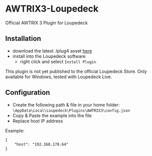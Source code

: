 # AWTRIX3-Loupedeck
Official AWTRIX 3 Plugin for Loupedeck

## Installation
- download the latest .lplug4 asset [here](https://github.com/Blueforcer/AWTRIX3-Loupedeck/releases/latest)
- install into the Loupedeck software
  - right click and select `Install Plugin`

This plugin is not yet published to the official Loupedeck Store.
Only available for Windows, tested with Loupedeck Live.

## Configuration

- Create the following path & file in your home folder:
  `\AppData\Local\Loupedeck\Plugins\AWTRIX3\config.json`
- Copy & Paste the example into the file
- Replace host IP address

Example:
```
{
    "host": "192.168.178.64"
}
```
